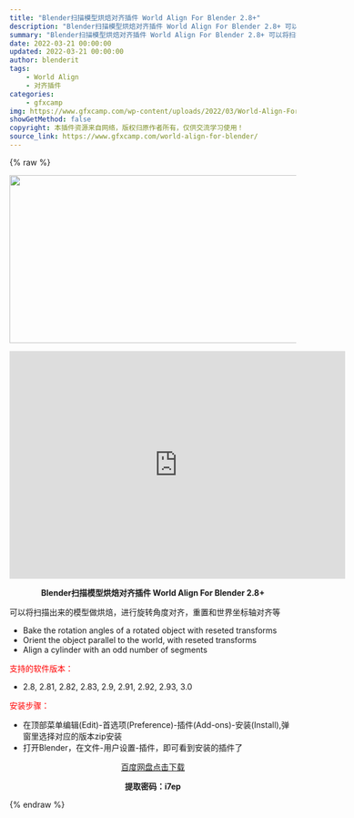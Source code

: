 ```yaml
---
title: "Blender扫描模型烘焙对齐插件 World Align For Blender 2.8+"
description: "Blender扫描模型烘焙对齐插件 World Align For Blender 2.8+ 可以将扫描出来的模型做烘焙，进行旋转角度对齐，重置和世界坐标轴对齐等 Bake the rotation ..."
summary: "Blender扫描模型烘焙对齐插件 World Align For Blender 2.8+ 可以将扫描出来的模型做烘焙，进行旋转角度对齐，重置和世界坐标轴对齐等 Bake the rotation ..."
date: 2022-03-21 00:00:00
updated: 2022-03-21 00:00:00
author: blenderit
tags: 
    - World Align
    - 对齐插件
categories:
    - gfxcamp
img: https://www.gfxcamp.com/wp-content/uploads/2022/03/World-Align-For-Blender.jpg
showGetMethod: false
copyright: 本插件资源来自网络，版权归原作者所有，仅供交流学习使用！
source_link: https://www.gfxcamp.com/world-align-for-blender/
---
```


{% raw %}
<div><p><img decoding="async" class="aligncenter size-full wp-image-102765" src="https://www.gfxcamp.com/wp-content/uploads/2022/03/World-Align-For-Blender.jpg" data-src="https://www.gfxcamp.com/wp-content/uploads/2022/03/World-Align-For-Blender.jpg" alt="" width="590" height="295" data-srcset="https://www.gfxcamp.com/wp-content/uploads/2022/03/World-Align-For-Blender.jpg 590w, https://www.gfxcamp.com/wp-content/uploads/2022/03/World-Align-For-Blender-150x75.jpg 150w" data-sizes="(max-width: 590px) 100vw, 590px"></p><p style="text-align: center;"><iframe loading="lazy" src="https://player.youku.com/embed/XNTg1MzMzNzE5Mg==" width="590" height="400" frameborder="0" allowfullscreen="allowfullscreen"></iframe></p><p style="text-align: center;"><strong>Blender扫描模型烘焙对齐插件 World Align For Blender 2.8+</strong></p><p>可以将扫描出来的模型做烘焙，进行旋转角度对齐，重置和世界坐标轴对齐等</p><ul>
<li>Bake the rotation angles of a rotated object with reseted transforms</li>
<li>Orient the object parallel to the world, with reseted transforms</li>
<li>Align a cylinder with an odd number of segments</li>
</ul><p><span style="color: #ff0000;">支持的软件版本：</span></p><ul>
<li>2.8, 2.81, 2.82, 2.83, 2.9, 2.91, 2.92, 2.93, 3.0</li>
</ul><p style="text-align: left;"><span style="color: #ff0000;">安装步骤：</span></p><ul>
<li>在顶部菜单编辑(Edit)-首选项(Preference)-插件(Add-ons)-安装(Install),弹窗里选择对应的版本zip安装</li>
<li>打开Blender，在文件-用户设置-插件，即可看到安装的插件了</li>
</ul><p style="text-align: center;"><a class="maxbutton-3 maxbutton maxbutton-baidu" target="_blank" rel="noopener" href="https://pan.baidu.com/s/1bFHB400y6ARgdbI0kx2XVg?pwd=i7ep"><span class="mb-text">百度网盘点击下载</span></a></p><p style="text-align: center;"><strong>提取密码：i7ep</strong></p></div>
<div style="display: none">gfxcamp</div>
{% endraw %}